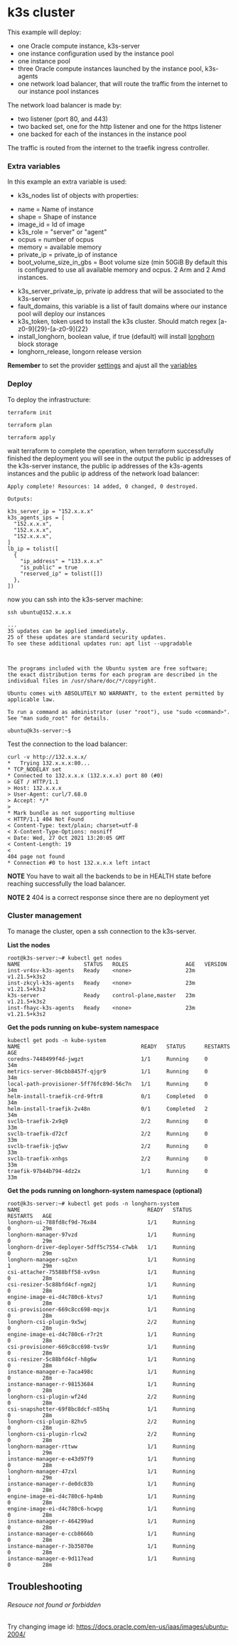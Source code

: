 # k3s cluster

This example will deploy:

* one Oracle compute instance, k3s-server
* one instance configuration used by the instance pool
* one instance pool
* three Oracle compute instances launched by the instance pool, k3s-agents
* one network load balancer, that will route the traffic from the internet to our instance pool instances

The network load balancer is made by:

* two listener (port 80, and 443)
* two backed set, one for the http listener and one for the https listener
* one backed for each of the instances in the instance pool

The traffic is routed from the internet to the traefik ingress controller.

### Extra variables

In this example an extra variable is used:

* k3s_nodes list of objects with properties:
 - name = Name of instance
 - shape  = Shape of instance
 - image_id =  Id of image
 - k3s_role = "server" or "agent"
 - ocpus =  number of ocpus
 - memory = available memory
 - private_ip = private_ip of instance
 - boot_volume_size_in_gbs = Boot volume size (min 50GiB
 By default this is configured to use all available memory and ocpus. 2 Arm and 2 Amd instances.


* k3s_server_private_ip, private ip address that will be associated to the k3s-server
* fault_domains, this variable is a list of fault domains where our instance pool will deploy our instances
* k3s_token, token used to install the k3s cluster. Should match regex [a-z0-9]{29}-[a-z0-9]{22}
* install_longhorn, boolean value, if true (default) will install [longhorn](https://longhorn.io/) block storage 
* longhorn_release, longorn release version

**Remember** to set the provider [settings](https://github.com/garutilorenzo/oracle-cloud-terraform-examples#oracle-provider-setup) and ajust all the [variables](https://github.com/garutilorenzo/oracle-cloud-terraform-examples#other-variables-to-adjust)

### Deploy

To deploy the infrastructure:

```
terraform init

terraform plan

terraform apply
```

wait terraform to complete the operation, when terraform successfully finished the deployment you will see in the output the public ip addresses of the k3s-server instance, the public ip addresses of the k3s-agents instances and the public ip address of the network load balancer:

```
Apply complete! Resources: 14 added, 0 changed, 0 destroyed.

Outputs:

k3s_server_ip = "152.x.x.x"
k3s_agents_ips = [
  "152.x.x.x",
  "152.x.x.x",
  "152.x.x.x",
]
lb_ip = tolist([
  {
    "ip_address" = "133.x.x.x"
    "is_public" = true
    "reserved_ip" = tolist([])
  },
])
```

now you can ssh into the k3s-server machine:

```
ssh ubuntu@152.x.x.x

...
35 updates can be applied immediately.
25 of these updates are standard security updates.
To see these additional updates run: apt list --upgradable



The programs included with the Ubuntu system are free software;
the exact distribution terms for each program are described in the
individual files in /usr/share/doc/*/copyright.

Ubuntu comes with ABSOLUTELY NO WARRANTY, to the extent permitted by
applicable law.

To run a command as administrator (user "root"), use "sudo <command>".
See "man sudo_root" for details.

ubuntu@k3s-server:~$
```

Test the connection to the load balancer:

```
curl -v http://132.x.x.x/
*   Trying 132.x.x.x:80...
* TCP_NODELAY set
* Connected to 132.x.x.x (132.x.x.x) port 80 (#0)
> GET / HTTP/1.1
> Host: 132.x.x.x
> User-Agent: curl/7.68.0
> Accept: */*
> 
* Mark bundle as not supporting multiuse
< HTTP/1.1 404 Not Found
< Content-Type: text/plain; charset=utf-8
< X-Content-Type-Options: nosniff
< Date: Wed, 27 Oct 2021 13:20:05 GMT
< Content-Length: 19
< 
404 page not found
* Connection #0 to host 132.x.x.x left intact
```

**NOTE** You have to wait all the backends to be in HEALTH state before reaching successfully the load balancer.

**NOTE 2** 404 is a correct response since there are no deployment yet

### Cluster management

To manage the cluster, open a ssh connection to the k3s-server.

**List the nodes**

```
root@k3s-server:~# kubectl get nodes
NAME                    STATUS   ROLES                  AGE   VERSION
inst-vr4sv-k3s-agents   Ready    <none>                 23m   v1.21.5+k3s2
inst-zkcyl-k3s-agents   Ready    <none>                 23m   v1.21.5+k3s2
k3s-server              Ready    control-plane,master   23m   v1.21.5+k3s2
inst-fhayc-k3s-agents   Ready    <none>                 23m   v1.21.5+k3s2
```

**Get the pods running on kube-system namespace**

```
kubectl get pods -n kube-system
NAME                                      READY   STATUS      RESTARTS   AGE
coredns-7448499f4d-jwgzt                  1/1     Running     0          34m
metrics-server-86cbb8457f-qjgr9           1/1     Running     0          34m
local-path-provisioner-5ff76fc89d-56c7n   1/1     Running     0          34m
helm-install-traefik-crd-9ftr8            0/1     Completed   0          34m
helm-install-traefik-2v48n                0/1     Completed   2          34m
svclb-traefik-2x9q9                       2/2     Running     0          33m
svclb-traefik-d72cf                       2/2     Running     0          33m
svclb-traefik-jq5wv                       2/2     Running     0          33m
svclb-traefik-xnhgs                       2/2     Running     0          33m
traefik-97b44b794-4dz2x                   1/1     Running     0          33m
```

**Get the pods running on longhorn-system namespace (optional)**

```
root@k3s-server:~# kubectl get pods -n longhorn-system
NAME                                        READY   STATUS             RESTARTS   AGE
longhorn-ui-788fd8cf9d-76x84                1/1     Running            0          29m
longhorn-manager-97vzd                      1/1     Running            0          29m
longhorn-driver-deployer-5dff5c7554-c7wbk   1/1     Running            0          29m
longhorn-manager-sq2xn                      1/1     Running            1          29m
csi-attacher-75588bff58-xv9sn               1/1     Running            0          28m
csi-resizer-5c88bfd4cf-ngm2j                1/1     Running            0          28m
engine-image-ei-d4c780c6-ktvs7              1/1     Running            0          28m
csi-provisioner-669c8cc698-mqvjx            1/1     Running            0          28m
longhorn-csi-plugin-9x5wj                   2/2     Running            0          28m
engine-image-ei-d4c780c6-r7r2t              1/1     Running            0          28m
csi-provisioner-669c8cc698-tvs9r            1/1     Running            0          28m
csi-resizer-5c88bfd4cf-h8g6w                1/1     Running            0          28m
instance-manager-e-7aca498c                 1/1     Running            0          28m
instance-manager-r-98153684                 1/1     Running            0          28m
longhorn-csi-plugin-wf24d                   2/2     Running            0          28m
csi-snapshotter-69f8bc8dcf-n85hq            1/1     Running            0          28m
longhorn-csi-plugin-82hv5                   2/2     Running            0          28m
longhorn-csi-plugin-rlcw2                   2/2     Running            0          28m
longhorn-manager-rttww                      1/1     Running            1          29m
instance-manager-e-e43d97f9                 1/1     Running            0          28m
longhorn-manager-47zxl                      1/1     Running            1          29m
instance-manager-r-de0dc83b                 1/1     Running            0          28m
engine-image-ei-d4c780c6-hp4mb              1/1     Running            0          28m
engine-image-ei-d4c780c6-hcwpg              1/1     Running            0          28m
instance-manager-r-464299ad                 1/1     Running            0          28m
instance-manager-e-ccb8666b                 1/1     Running            0          28m
instance-manager-r-3b35070e                 1/1     Running            0          28m
instance-manager-e-9d117ead                 1/1     Running            0          28m
```

## Troubleshooting

###### Resouce not found or forbidden
Try changing image id: https://docs.oracle.com/en-us/iaas/images/ubuntu-2004/

